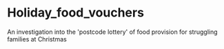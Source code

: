 # Holiday_food_vouchers
An investigation into the 'postcode lottery' of food provision for struggling families at Christmas 
